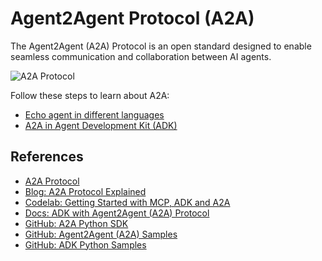 # Agent2Agent Protocol (A2A)

The Agent2Agent (A2A) Protocol is an open standard designed to enable seamless communication and collaboration between AI agents.

![A2A Protocol](https://a2a-protocol.org/latest/assets/a2a-mcp-readme.png)

Follow these steps to learn about A2A:

* [Echo agent in different languages](./echo-agent/)
* [A2A in Agent Development Kit (ADK)](./adk/)

## References

* [A2A Protocol](https://a2a-protocol.org/latest/)
* [Blog: A2A Protocol Explained](https://huggingface.co/blog/1bo/a2a-protocol-explained)
* [Codelab: Getting Started with MCP, ADK and A2A](https://codelabs.developers.google.com/codelabs/currency-agent)
* [Docs: ADK with Agent2Agent (A2A) Protocol](https://google.github.io/adk-docs/a2a/)
* [GitHub: A2A Python SDK](https://github.com/a2aproject/a2a-python)
* [GitHub: Agent2Agent (A2A) Samples](https://github.com/a2aproject/a2a-samples)
* [GitHub: ADK Python Samples](https://github.com/google/adk-python/tree/main/contributing/samples)